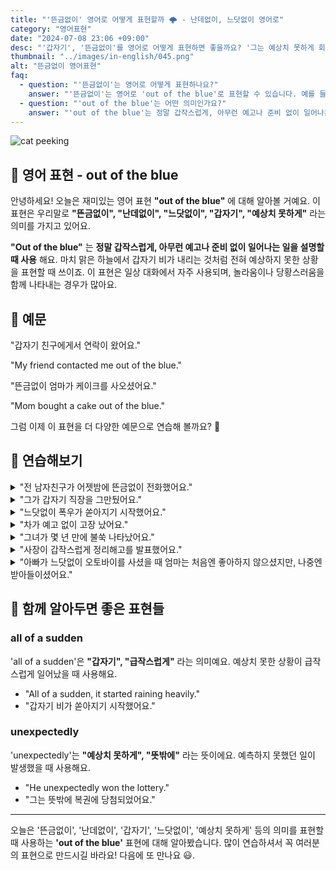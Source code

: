 ```yaml
---
title: "'뜬금없이' 영어로 어떻게 표현할까 🌩️ - 난데없이, 느닷없이 영어로"
category: "영어표현"
date: "2024-07-08 23:06 +09:00"
desc: "'갑자기', '뜬금없이'를 영어로 어떻게 표현하면 좋을까요? '그는 예상치 못하게 회사를 그만뒀어요.', '갑자기 비가 쏟아졌어요.' 등을 영어로 표현하는 법을 배워봅시다. 다양한 예문을 통해서 연습하고 본인의 표현으로 만들어 보세요."
thumbnail: "../images/in-english/045.png"
alt: "뜬금없이 영어표현"
faq:
  - question: "'뜬금없이'는 영어로 어떻게 표현하나요?"
    answer: "'뜬금없이'는 영어로 'out of the blue'로 표현할 수 있습니다. 예를 들어, '뜬금없이 친구에게서 연락이 왔어요'는 'My friend contacted me out of the blue'라고 말할 수 있습니다."
  - question: "'out of the blue'는 어떤 의미인가요?"
    answer: "'out of the blue'는 정말 갑작스럽게, 아무런 예고나 준비 없이 일어나는 일을 설명할 때 사용하는 표현입니다. 예를 들어, 'Mom bought a cake out of the blue'는 '뜬금없이 엄마가 케이크를 사오셨어요'라는 뜻입니다."
---
```


![cat peeking](../images/in-english/045-1.avif)

## 🌟 영어 표현 - out of the blue

안녕하세요! 오늘은 재미있는 영어 표현 **"out of the blue"** 에 대해 알아볼 거예요. 이 표현은 우리말로 **"뜬금없이", "난데없이", "느닷없이", "갑자기", "예상치 못하게"** 라는 의미를 가지고 있어요.

**"Out of the blue"** 는 **정말 갑작스럽게, 아무런 예고나 준비 없이 일어나는 일을 설명할 때 사용** 해요. 마치 맑은 하늘에서 갑자기 비가 내리는 것처럼 전혀 예상하지 못한 상황을 표현할 때 쓰이죠. 이 표현은 일상 대화에서 자주 사용되며, 놀라움이나 당황스러움을 함께 나타내는 경우가 많아요.

## 📖 예문

"갑자기 친구에게서 연락이 왔어요."

"My friend contacted me out of the blue."

"뜬금없이 엄마가 케이크를 사오셨어요."

"Mom bought a cake out of the blue."

그럼 이제 이 표현을 더 다양한 예문으로 연습해 볼까요? 🚀

## 💬 연습해보기

<details>
<summary>"전 남자친구가 어젯밤에 뜬금없이 전화했어요."</summary>
<span>"My ex called me out of the blue last night."</span>
</details>

<details>
<summary>"그가 갑자기 직장을 그만뒀어요."</summary>
<span>"He quit his job out of the blue."</span>
</details>

<details>
<summary>"느닷없이 폭우가 쏟아지기 시작했어요."</summary>
<span>"Out of the blue, it started pouring rain."</span>
</details>

<details>
<summary>"차가 예고 없이 고장 났어요."</summary>
<span>"The car broke down out of the blue."</span>
</details>

<details>
<summary>"그녀가 몇 년 만에 불쑥 나타났어요."</summary>
<span>"She showed up out of the blue after years away."</span>
</details>

<details>
<summary>"사장이 갑작스럽게 정리해고를 발표했어요."</summary>
<span>"The boss announced layoffs out of the blue."</span>
</details>

<details>
<summary>"아빠가 느닷없이 오토바이를 사셨을 때 엄마는 처음엔 좋아하지 않으셨지만, 나중엔 받아들이셨어요."</summary>
<span>"When my dad bought a motorcycle out of the blue, mom wasn't thrilled, but she eventually came around to the idea."</span>
</details>

## 🤝 함께 알아두면 좋은 표현들

### all of a sudden

'all of a sudden'은 **"갑자기", "급작스럽게"** 라는 의미예요. 예상치 못한 상황이 급작스럽게 일어났을 때 사용해요.

- "All of a sudden, it started raining heavily."
- "갑자기 비가 쏟아지기 시작했어요."

### unexpectedly

'unexpectedly'는 **"예상치 못하게", "뜻밖에"** 라는 뜻이에요. 예측하지 못했던 일이 발생했을 때 사용해요.

- "He unexpectedly won the lottery."
- "그는 뜻밖에 복권에 당첨되었어요."

---

오늘은 '뜬금없이', '난데없이', '갑자기', '느닷없이', '예상치 못하게' 등의 의미를 표현할 때 사용하는 **'out of the blue'** 표현에 대해 알아봤습니다. 많이 연습하셔서 꼭 여러분의 표현으로 만드시길 바라요! 다음에 또 만나요 😃.
